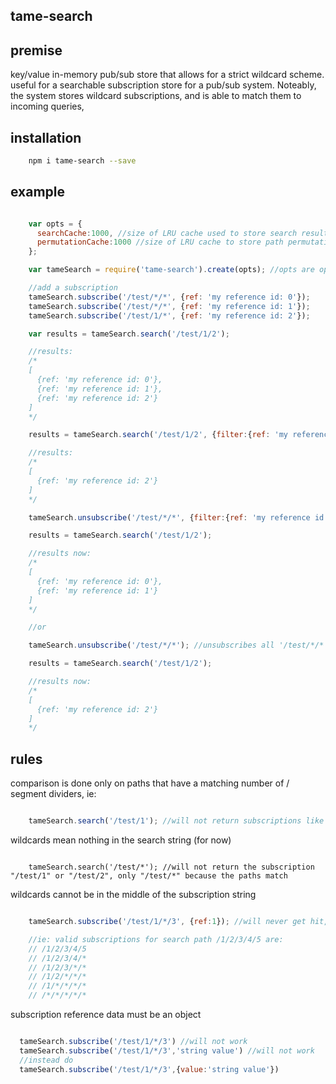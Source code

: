 tame-search
-----------

premise
-------

key/value in-memory pub/sub store that allows for a strict wildcard scheme. useful for a searchable subscription store for a pub/sub system. Noteably, the system stores wildcard subscriptions, and is able to match them to incoming queries,

installation
------------

```bash
    npm i tame-search --save
```

example
-------

```javascript

    var opts = {
      searchCache:1000, //size of LRU cache used to store search results, default 5000
      permutationCache:1000 //size of LRU cache to store path permutations, default 5000
    };

    var tameSearch = require('tame-search').create(opts); //opts are optional

    //add a subscription
    tameSearch.subscribe('/test/*/*', {ref: 'my reference id: 0'});
    tameSearch.subscribe('/test/*/*', {ref: 'my reference id: 1'});
    tameSearch.subscribe('/test/1/*', {ref: 'my reference id: 2'});

    var results = tameSearch.search('/test/1/2');

    //results:
    /*
    [
      {ref: 'my reference id: 0'},
      {ref: 'my reference id: 1'},
      {ref: 'my reference id: 2'}
    ]
    */

    results = tameSearch.search('/test/1/2', {filter:{ref: 'my reference id: 2'}});//mongo style filter

    //results:
    /*
    [
      {ref: 'my reference id: 2'}
    ]
    */

    tameSearch.unsubscribe('/test/*/*', {filter:{ref: 'my reference id: 2'}});//unsubscribes subscription with ref 'my reference id: 2'

    results = tameSearch.search('/test/1/2');

    //results now:
    /*
    [
      {ref: 'my reference id: 0'},
      {ref: 'my reference id: 1'}
    ]
    */

    //or

    tameSearch.unsubscribe('/test/*/*'); //unsubscribes all '/test/*/*' subscriptions

    results = tameSearch.search('/test/1/2');

    //results now:
    /*
    [
      {ref: 'my reference id: 2'}
    ]
    */
```

rules
------

comparison is done only on paths that have a matching number of / segment dividers, ie:

```javascript

    tameSearch.search('/test/1'); //will not return subscriptions like /test/*/*, only test/1 or test/*

```

wildcards mean nothing in the search string (for now)

```

    tameSearch.search('/test/*'); //will not return the subscription "/test/1" or "/test/2", only "/test/*" because the paths match

```

wildcards cannot be in the middle of the subscription string

```javascript

    tameSearch.subscribe('/test/1/*/3', {ref:1}); //will never get hit, valid subscriptions must always have contiguous wildcard segments

    //ie: valid subscriptions for search path /1/2/3/4/5 are:
    // /1/2/3/4/5
    // /1/2/3/4/*
    // /1/2/3/*/*
    // /1/2/*/*/*
    // /1/*/*/*/*
    // /*/*/*/*/*

```

subscription reference data must be an object

```javascript

  tameSearch.subscribe('/test/1/*/3') //will not work
  tameSearch.subscribe('/test/1/*/3','string value') //will not work
  //instead do
  tameSearch.subscribe('/test/1/*/3',{value:'string value'})

```

